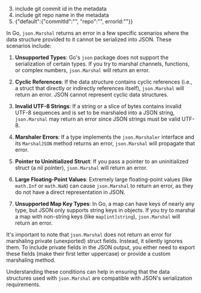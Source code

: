

3. include git commit id in the metadata
2. include git repo name in the metadata
3. {"default":{"commitId":"", "repo":"", errorId:""}}


In Go, `json.Marshal` returns an error in a few specific scenarios where the data structure provided to it cannot be serialized into JSON. These scenarios include:

1. **Unsupported Types**: Go's `json` package does not support the serialization of certain types. If you try to marshal channels, functions, or complex numbers, `json.Marshal` will return an error.

2. **Cyclic References**: If the data structure contains cyclic references (i.e., a struct that directly or indirectly references itself), `json.Marshal` will return an error. JSON cannot represent cyclic data structures.

3. **Invalid UTF-8 Strings**: If a string or a slice of bytes contains invalid UTF-8 sequences and is set to be marshaled into a JSON string, `json.Marshal` may return an error since JSON strings must be valid UTF-8.

4. **Marshaler Errors**: If a type implements the `json.Marshaler` interface and its `MarshalJSON` method returns an error, `json.Marshal` will propagate that error.

5. **Pointer to Uninitialized Struct**: If you pass a pointer to an uninitialized struct (a nil pointer), `json.Marshal` will return an error.

6. **Large Floating-Point Values**: Extremely large floating-point values (like `math.Inf` or `math.NaN`) can cause `json.Marshal` to return an error, as they do not have a direct representation in JSON.

7. **Unsupported Map Key Types**: In Go, a map can have keys of nearly any type, but JSON only supports string keys in objects. If you try to marshal a map with non-string keys (like `map[int]string`), `json.Marshal` will return an error.

It's important to note that `json.Marshal` does not return an error for marshaling private (unexported) struct fields. Instead, it silently ignores them. To include private fields in the JSON output, you either need to export these fields (make their first letter uppercase) or provide a custom marshaling method.

Understanding these conditions can help in ensuring that the data structures used with `json.Marshal` are compatible with JSON's serialization requirements.